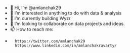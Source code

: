 - 👋 Hi, I’m @amlanchak29
- 👀 I’m interested in anything to do with data & analysis
- 🌱 I’m currently building Wyzr
- 💞️ I’m looking to collaborate on data projects and ideas.
- 📫 How to reach me:
-       https://twitter.com/amlanchak29
        https://www.linkedin.com/in/amlanchakravarty/
